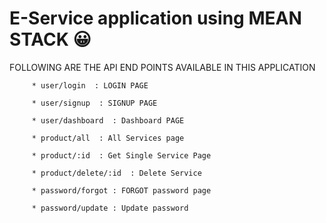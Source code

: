 
# E-Service application using MEAN STACK :grinning:
FOLLOWING ARE THE API END POINTS AVAILABLE IN THIS APPLICATION

```
     * user/login  : LOGIN PAGE
     
     * user/signup  : SIGNUP PAGE
     
     * user/dashboard  : Dashboard PAGE
     
     * product/all  : All Services page
     
     * product/:id  : Get Single Service Page
     
     * product/delete/:id  : Delete Service

     * password/forgot : FORGOT password page

     * password/update : Update password
